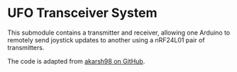 # UFO Transceiver System

This submodule contains a transmitter and receiver, allowing one Arduino to remotely send joystick updates to another using a nRF24L01 pair of transmitters.

The code is adapted from [akarsh98 on GitHub](https://github.com/akarsh98/DIY-Radio-Controller-for-Drone-Arduino-Based-Quadcopter).
